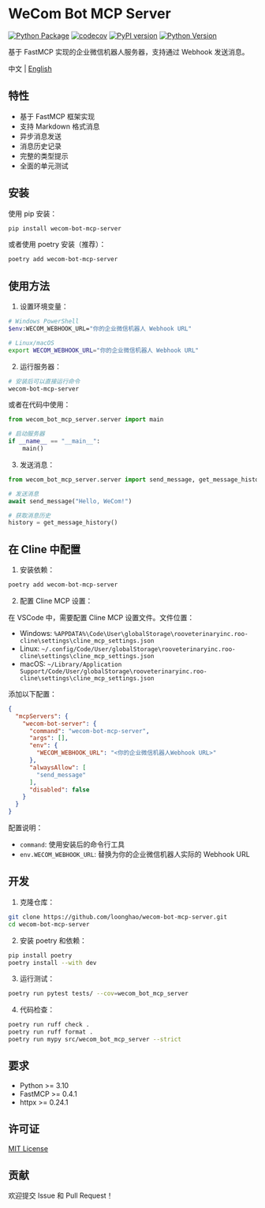 # WeCom Bot MCP Server

[![Python Package](https://github.com/loonghao/wecom-bot-mcp-server/actions/workflows/python-package.yml/badge.svg)](https://github.com/loonghao/wecom-bot-mcp-server/actions/workflows/python-package.yml)
[![codecov](https://codecov.io/gh/loonghao/wecom-bot-mcp-server/branch/main/graph/badge.svg)](https://codecov.io/gh/loonghao/wecom-bot-mcp-server)
[![PyPI version](https://badge.fury.io/py/wecom-bot-mcp-server.svg)](https://badge.fury.io/py/wecom-bot-mcp-server)
[![Python Version](https://img.shields.io/pypi/pyversions/wecom-bot-mcp-server.svg)](https://pypi.org/project/wecom-bot-mcp-server/)

基于 FastMCP 实现的企业微信机器人服务器，支持通过 Webhook 发送消息。

中文 | [English](README.md)

## 特性

- 基于 FastMCP 框架实现
- 支持 Markdown 格式消息
- 异步消息发送
- 消息历史记录
- 完整的类型提示
- 全面的单元测试

## 安装

使用 pip 安装：

```bash
pip install wecom-bot-mcp-server
```

或者使用 poetry 安装（推荐）：

```bash
poetry add wecom-bot-mcp-server
```

## 使用方法

1. 设置环境变量：

```bash
# Windows PowerShell
$env:WECOM_WEBHOOK_URL="你的企业微信机器人 Webhook URL"

# Linux/macOS
export WECOM_WEBHOOK_URL="你的企业微信机器人 Webhook URL"
```

2. 运行服务器：

```bash
# 安装后可以直接运行命令
wecom-bot-mcp-server
```

或者在代码中使用：

```python
from wecom_bot_mcp_server.server import main

# 启动服务器
if __name__ == "__main__":
    main()
```

3. 发送消息：

```python
from wecom_bot_mcp_server.server import send_message, get_message_history

# 发送消息
await send_message("Hello, WeCom!")

# 获取消息历史
history = get_message_history()
```

## 在 Cline 中配置

1. 安装依赖：

```bash
poetry add wecom-bot-mcp-server
```

2. 配置 Cline MCP 设置：

在 VSCode 中，需要配置 Cline MCP 设置文件。文件位置：
- Windows: `%APPDATA%\Code\User\globalStorage\rooveterinaryinc.roo-cline\settings\cline_mcp_settings.json`
- Linux: `~/.config/Code/User/globalStorage\rooveterinaryinc.roo-cline\settings\cline_mcp_settings.json`
- macOS: `~/Library/Application Support/Code/User/globalStorage\rooveterinaryinc.roo-cline\settings\cline_mcp_settings.json`

添加以下配置：

```json
{
  "mcpServers": {
    "wecom-bot-server": {
      "command": "wecom-bot-mcp-server",
      "args": [],
      "env": {
        "WECOM_WEBHOOK_URL": "<你的企业微信机器人Webhook URL>"
      },
      "alwaysAllow": [
        "send_message"
      ],
      "disabled": false
    }
  }
}
```

配置说明：
- `command`: 使用安装后的命令行工具
- `env.WECOM_WEBHOOK_URL`: 替换为你的企业微信机器人实际的 Webhook URL

## 开发

1. 克隆仓库：

```bash
git clone https://github.com/loonghao/wecom-bot-mcp-server.git
cd wecom-bot-mcp-server
```

2. 安装 poetry 和依赖：

```bash
pip install poetry
poetry install --with dev
```

3. 运行测试：

```bash
poetry run pytest tests/ --cov=wecom_bot_mcp_server
```

4. 代码检查：

```bash
poetry run ruff check .
poetry run ruff format .
poetry run mypy src/wecom_bot_mcp_server --strict
```

## 要求

- Python >= 3.10
- FastMCP >= 0.4.1
- httpx >= 0.24.1

## 许可证

[MIT License](LICENSE)

## 贡献

欢迎提交 Issue 和 Pull Request！
